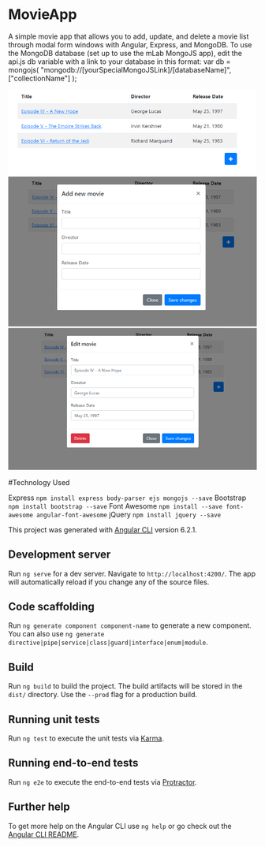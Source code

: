 # MovieApp

A simple movie app that allows you to add, update, and delete a movie list through modal form windows with Angular, Express, and MongoDB. To use the MongoDB database (set up to use the mLab MongoJS app), edit the api.js db variable with a link to your database in this format:
var db = mongojs(
"mongodb://[yourSpecialMongoJSLink]/[databaseName]",
["collectionName"]
);

![Alt text](/src/assets/table.PNG)
![Alt text](/src/assets/add.PNG)
![Alt text](/src/assets/edit.PNG)

#Technology Used

Express
`npm install express body-parser ejs mongojs --save`
Bootstrap
`npm install bootstrap --save`
Font Awesome
`npm install --save font-awesome angular-font-awesome`
jQuery
`npm install jquery --save`

This project was generated with [Angular CLI](https://github.com/angular/angular-cli) version 6.2.1.

## Development server

Run `ng serve` for a dev server. Navigate to `http://localhost:4200/`. The app will automatically reload if you change any of the source files.

## Code scaffolding

Run `ng generate component component-name` to generate a new component. You can also use `ng generate directive|pipe|service|class|guard|interface|enum|module`.

## Build

Run `ng build` to build the project. The build artifacts will be stored in the `dist/` directory. Use the `--prod` flag for a production build.

## Running unit tests

Run `ng test` to execute the unit tests via [Karma](https://karma-runner.github.io).

## Running end-to-end tests

Run `ng e2e` to execute the end-to-end tests via [Protractor](http://www.protractortest.org/).

## Further help

To get more help on the Angular CLI use `ng help` or go check out the [Angular CLI README](https://github.com/angular/angular-cli/blob/master/README.md).
